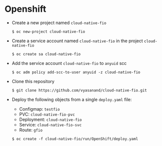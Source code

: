# Openshift

* Create a new project named `cloud-native-fio`
  
  ```$ oc new-project cloud-native-fio```

* Create a service account named `cloud-native-fio` in the project `cloud-native-fio`
  
  ```$ oc create sa cloud-native-fio```

* Add the service account `cloud-native-fio` to `anyuid` scc
  
  ```$ oc adm policy add-scc-to-user anyuid -z cloud-native-fio```

* Clone this repository
  
  ```$ git clone https://github.com/vyasanand/cloud-native-fio.git```

* Deploy the following objects from a single `deploy.yaml` file:
  * Configmap: `testfio`
  * PVC: `cloud-native-fio-pvc`
  * Deployment: `cloud-native-fio`
  * Service: `cloud-native-fio-svc`
  * Route: `gfio`

  ```$ oc create -f cloud-native-fio/run/OpenShift/deploy.yaml```

